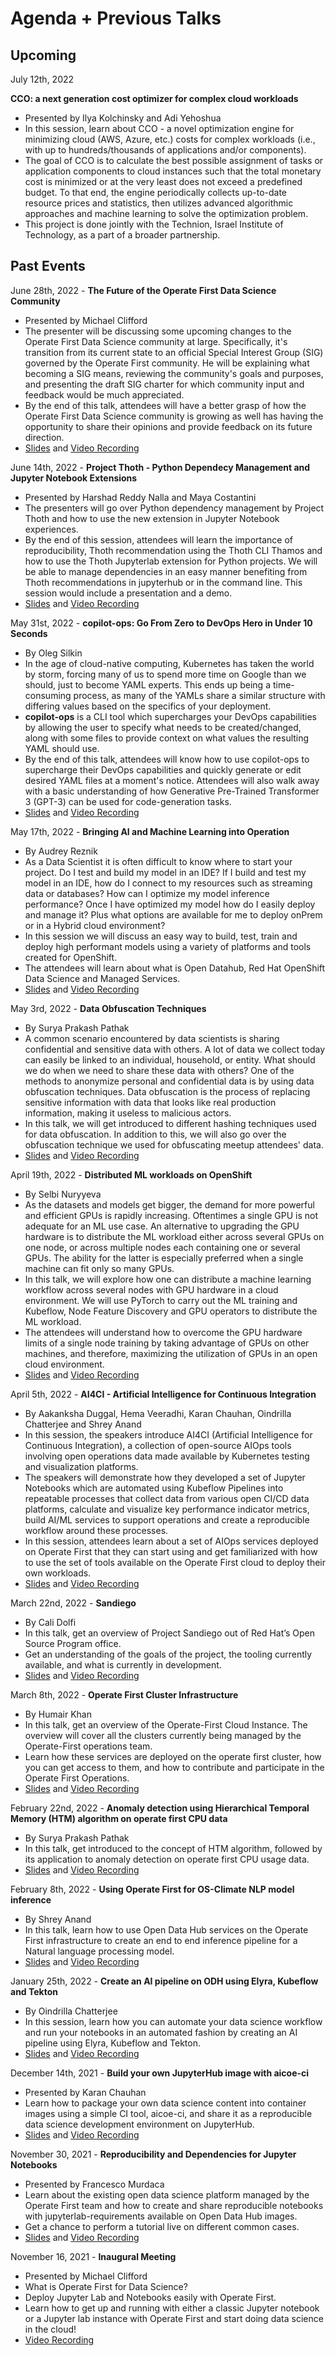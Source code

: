 # Agenda + Previous Talks 

## Upcoming 

July 12th, 2022

**CCO: a next generation cost optimizer for complex cloud workloads**

* Presented by Ilya Kolchinsky and Adi Yehoshua
* In this session, learn about CCO - a novel optimization engine for minimizing cloud (AWS, Azure, etc.) costs for complex workloads (i.e., with up to hundreds/thousands of applications and/or components).
* The goal of CCO is to calculate the best possible assignment of tasks or application components to cloud instances such that the total monetary cost is minimized or at the very least does not exceed a predefined budget. To that end, the engine periodically collects up-to-date resource prices and statistics, then utilizes advanced algorithmic approaches and machine learning to solve the optimization problem. 
* This project is done jointly with the Technion, Israel Institute of Technology, as a part of a broader partnership.

## Past Events

June 28th, 2022 - **The Future of the Operate First Data Science Community**

* Presented by Michael Clifford
* The presenter will be discussing some upcoming changes to the Operate First Data Science community at large. Specifically, it's transition from its current state to an official Special Interest Group (SIG) governed by the Operate First community. He will be explaining what becoming a SIG means, reviewing the community's goals and purposes, and presenting the draft SIG charter for which community input and feedback would be much appreciated. 
* By the end of this talk, attendees will have a better grasp of how the Operate First Data Science community is growing as well has having the opportunity to share their opinions and provide feedback on its future direction.
* [Slides](https://github.com/aicoe-aiops/operate-first-data-science-community/blob/main/docs/content/opfmeetup15.pdf) and [Video Recording](https://youtu.be/SsS5QvpDbdA)

June 14th, 2022 - **Project Thoth - Python Dependecy Management and Jupyter Notebook Extensions**

* Presented by Harshad Reddy Nalla and Maya Costantini
* The presenters will go over Python dependency management by Project Thoth and how to use the new extension in Jupyter Notebook experiences.
* By the end of this session, attendees will learn the importance of reproducibility, Thoth recommendation using the Thoth CLI Thamos and how to use the Thoth Jupyterlab extension for Python projects. We will be able to manage dependencies in an easy manner benefiting from Thoth recommendations in jupyterhub or in the command line. This session would include a presentation and a demo.
* [Slides](https://github.com/aicoe-aiops/operate-first-data-science-community/blob/main/docs/content/opfmeetup14.pdf) and [Video Recording](https://youtu.be/ixSeFDXfPq4)



May 31st, 2022 - **copilot-ops: Go From Zero to DevOps Hero in Under 10 Seconds**

* By Oleg Silkin
* In the age of cloud-native computing, Kubernetes has taken the world by storm, forcing many of us to spend more time on Google than we should, just to become YAML experts. This ends up being a time-consuming process, as many of the YAMLs share a similar structure with differing values based on the specifics of your deployment. 
* **copilot-ops** is a CLI tool which supercharges your DevOps capabilities by allowing the user to specify what needs to be created/changed, along with some files to provide context on what values the resulting YAML should use.
* By the end of this talk, attendees will know how to use copilot-ops to supercharge their DevOps capabilities and quickly generate or edit desired YAML files at a moment's notice. Attendees will also walk away with a basic understanding of how Generative Pre-Trained Transformer 3 (GPT-3) can be used for code-generation tasks.
* [Slides](https://github.com/aicoe-aiops/operate-first-data-science-community/blob/main/docs/content/opfmeetup13.pdf) and [Video Recording](https://youtu.be/eB6JNAaWMUE)

May 17th, 2022 - **Bringing AI and Machine Learning into Operation**

* By Audrey Reznik
* As a Data Scientist it is often difficult to know where to start your project.  Do I test and build my model in an IDE?  If I build and test my model in an IDE, how do I connect to my resources such as streaming data or databases?  How can I optimize my model inference performance?  Once I have optimized my model how do I easily deploy and manage it?  Plus what options are available for me to deploy onPrem or in a Hybrid cloud environment?
* In this session we will discuss an easy way to build, test, train and deploy high performant models using a variety of platforms and tools created for OpenShift.
* The attendees will learn about what is Open Datahub, Red Hat OpenShift Data Science and Managed Services.
* [Slides](https://github.com/aicoe-aiops/operate-first-data-science-community/blob/main/docs/content/opfmeetup12.pdf) and [Video Recording](https://youtu.be/mHa2O116RS8)

May 3rd, 2022 - **Data Obfuscation Techniques**

* By Surya Prakash Pathak
* A common scenario encountered by data scientists is sharing confidential and sensitive data with others. A lot of data we collect today can easily be linked to an individual, household, or entity. What should we do when we need to share these data with others? One of the methods to anonymize personal and confidential data is by using data obfuscation techniques. Data obfuscation is the process of replacing sensitive information with data that looks like real production information, making it useless to malicious actors.
* In this talk, we will get introduced to different hashing techniques used for data obfuscation. In addition to this, we will also go over the obfuscation technique we used for obfuscating meetup attendees' data.
* [Slides](https://github.com/aicoe-aiops/operate-first-data-science-community/blob/main/docs/content/opfmeetup11.pdf) and [Video Recording](https://youtu.be/aj-THe9fFIQ)

April 19th, 2022 - **Distributed ML workloads on OpenShift**

* By Selbi Nuryyeva
* As the datasets and models get bigger, the demand for more powerful and efficient GPUs is rapidly increasing. Oftentimes a  single GPU is not adequate for an ML use case. An alternative to upgrading the GPU hardware is to distribute the ML workload either across several GPUs on one node, or across multiple nodes each containing one or several GPUs. The ability for the latter is especially preferred when a single machine can fit only so many GPUs. 
* In this talk, we will explore how one can distribute a machine learning workflow across several nodes with GPU hardware in a cloud environment. We will use PyTorch to carry out the ML training and Kubeflow, Node Feature Discovery and GPU operators to distribute the ML workload.
* The attendees will understand how to overcome the GPU hardware limits of a single node training by taking advantage of GPUs on other machines, and therefore, maximizing the utilization of GPUs in an open cloud environment.
* [Slides](https://github.com/aicoe-aiops/operate-first-data-science-community/blob/main/docs/content/opfmeetup10.pdf) and [Video Recording](https://youtu.be/rFaoM61dglM)

April 5th, 2022 - **AI4CI - Artificial Intelligence for Continuous Integration**

* By Aakanksha Duggal, Hema Veeradhi, Karan Chauhan, Oindrilla Chatterjee and Shrey Anand
* In this session, the speakers introduce AI4CI (Artificial Intelligence for Continuous Integration), a collection of open-source AIOps tools involving open operations data made available by Kubernetes testing and visualization platforms. 
* The speakers will demonstrate how they developed a set of Jupyter Notebooks which are automated using Kubeflow Pipelines into repeatable processes that collect data from various open CI/CD data platforms, calculate and visualize key performance indicator metrics, build AI/ML services to support operations and create a reproducible workflow around these processes.
* In this session, attendees learn about a set of AIOps services deployed on Operate First that they can start using and get familiarized with how to use the set of tools available on the Operate First cloud to deploy their own workloads.
* [Slides](https://github.com/aicoe-aiops/operate-first-data-science-community/blob/main/docs/content/opfmeetup9.pdf) and [Video Recording](https://youtu.be/M4thSVYdIT0)

March 22nd, 2022 - **Sandiego**

* By Cali Dolfi
* In this talk, get an overview of Project Sandiego out of Red Hat’s Open Source Program office. 
* Get an understanding of the goals of the project, the tooling currently available, and what is currently in development.
* [Slides](https://github.com/aicoe-aiops/operate-first-data-science-community/blob/main/docs/content/opfmeetup8.pdf) and [Video Recording](https://youtu.be/wuNfy4u64-g)

March 8th, 2022 - **Operate First Cluster Infrastructure**

* By Humair Khan
* In this talk, get an overview of the Operate-First Cloud Instance. The overview will cover all the clusters currently being managed by the Operate-First operations team.
* Learn how these services are deployed on the operate first cluster, how you can get access to them, and how to contribute and participate in the Operate First Operations.
* [Slides](https://github.com/aicoe-aiops/operate-first-data-science-community/blob/main/docs/content/opfmeetup7.pdf) and [Video Recording](https://youtu.be/dBp0iYU70iE)


February 22nd, 2022 - **Anomaly detection using Hierarchical Temporal Memory (HTM) algorithm on operate first CPU data**

* By Surya Prakash Pathak
* In this talk, get introduced to the concept of HTM algorithm, followed by its application to anomaly detection on operate first CPU usage data.
* [Slides](https://github.com/aicoe-aiops/operate-first-data-science-community/blob/main/docs/content/opfmeetup6.pdf) and [Video Recording](https://youtu.be/t7LeAYBNRKA)

February 8th, 2022 - **Using Operate First for OS-Climate NLP model inference**

* By Shrey Anand
* In this talk, learn how to use Open Data Hub services on the Operate First infrastructure to create an end to end inference pipeline for a Natural language processing model.
* [Slides](https://github.com/aicoe-aiops/operate-first-data-science-community/blob/main/docs/content/opfmeetup5.pdf) and [Video Recording](https://youtu.be/p61yvqb_bKY)

January 25th, 2022 - **Create an AI pipeline on ODH using Elyra, Kubeflow and Tekton**

* By Oindrilla Chatterjee
* In this session, learn how you can automate your data science workflow and run your notebooks in an automated fashion by creating an AI pipeline using Elyra, Kubeflow and Tekton.
* [Slides](https://github.com/aicoe-aiops/operate-first-data-science-community/blob/main/docs/content/opfmeetup4.pdf) and [Video Recording](https://youtu.be/M8s74HGeT7I)


December 14th, 2021 - **Build your own JupyterHub image with aicoe-ci**

* Presented by Karan Chauhan
* Learn how to package your own data science content into container images using a simple CI tool, aicoe-ci, and share it as a reproducible data science development environment on JupyterHub.
* [Slides](https://github.com/aicoe-aiops/operate-first-data-science-community/blob/main/docs/content/opfmeetup3.pdf) and [Video Recording](https://youtu.be/vtyumrV-LgA)

November 30, 2021 - **Reproducibility and Dependencies for Jupyter Notebooks**

* Presented by Francesco Murdaca
* Learn about the existing open data science platform managed by the Operate First team and how to create and share reproducible notebooks with jupyterlab-requirements available on Open Data Hub images. 
* Get a chance to perform a tutorial live on different common cases.
* [Slides](https://github.com/aicoe-aiops/operate-first-data-science-community/blob/main/docs/content/opfmeetup2.pdf) and [Video Recording](https://youtu.be/JqtZCsQPCKM) 

November 16, 2021 - **Inaugural Meeting** 

* Presented by Michael Clifford
* What is Operate First for Data Science?
* Deploy Jupyter Lab and Notebooks easily with Operate First.
* Learn how to get up and running with either a classic Jupyter notebook or a Jupyter lab instance with Operate First and start doing data science in the cloud!
* [Video Recording](https://youtu.be/v4mur-_ywBM)
